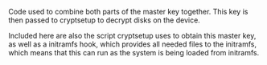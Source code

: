 Code used to combine both parts of the master key together. This key is then passed to cryptsetup to decrypt disks on the device. 

Included here are also the script cryptsetup uses to obtain this master key, as well as a initramfs hook, which provides all needed files to the initramfs, which means that this can run as the system is being loaded from initramfs.
